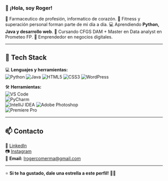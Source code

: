 ### 👋 ¡Hola, soy Roger!  

🧪 Farmaceutico de profesión, informatico de corazón.
💪 Fitness y superación personal forman parte de mi día a día.
💻 Aprendiendo **Python, Java y desarrollo web**.
📖 Cursando CFGS DAM + Master en Data analyst en Prometeo FP.
💼 Emprendedor en negocios digitales.  
  

---

## 🚀 Tech Stack

💻 **Lenguajes y herramientas:**  
![Python](https://img.shields.io/badge/Python-3776AB?style=for-the-badge&logo=python&logoColor=white) 
![Java](https://img.shields.io/badge/Java-ED8B00?style=for-the-badge&logo=openjdk&logoColor=white) 
![HTML5](https://img.shields.io/badge/HTML5-E34F26?style=for-the-badge&logo=html5&logoColor=white) 
![CSS3](https://img.shields.io/badge/CSS3-1572B6?style=for-the-badge&logo=css3&logoColor=white) 
![WordPress](https://img.shields.io/badge/WordPress-21759B?style=for-the-badge&logo=wordpress&logoColor=white)

🛠️ **Herramientas:**  
![VS Code](https://img.shields.io/badge/VS%20Code-007ACC?style=for-the-badge&logo=visual-studio-code&logoColor=white)  
![PyCharm](https://img.shields.io/badge/PyCharm-000000?style=for-the-badge&logo=pycharm&logoColor=white)  
![IntelliJ IDEA](https://img.shields.io/badge/IntelliJ%20IDEA-000000?style=for-the-badge&logo=intellij-idea&logoColor=white)
![Adobe Photoshop](https://img.shields.io/badge/Photoshop-9999FF?style=for-the-badge&logo=adobe-photoshop&logoColor=white)  
![Premiere Pro](https://img.shields.io/badge/Premiere_Pro-9999FF?style=for-the-badge&logo=adobe-premiere-pro&logoColor=white)  

---

## 📫 Contacto

💼 [LinkedIn](https://www.linkedin.com/in/roger-comerma/)  
📷 [Instagram](https://instagram.com/rogercomerma)    
📩 **Email:** lrogercomerma@gmail.com  

---

⭐ **Si te ha gustado, dale una estrella a este perfil!** 🚀✨

